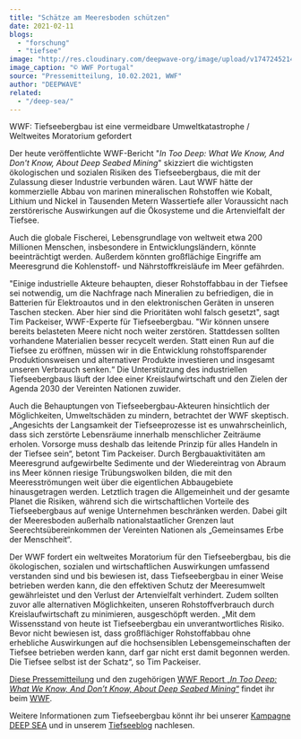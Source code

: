 ```yaml
---
title: "Schätze am Meeresboden schützen"
date: 2021-02-11
blogs: 
  - "forschung"
  - "tiefsee"
image: "http://res.cloudinary.com/deepwave-org/image/upload/v1747245214/deepwave.org/csm_deep-seabed-mining-c-WWF-Portugal_a80a4551a3.jpg"
image_caption: "© WWF Portugal"
source: "Pressemitteilung, 10.02.2021, WWF"
author: "DEEPWAVE"
related: 
  - "/deep-sea/"
---
```


WWF: Tiefseebergbau ist eine vermeidbare Umweltkatastrophe / Weltweites Moratorium gefordert

Der heute veröffentlichte WWF-Bericht "_In Too Deep: What We Know, And Don't Know, About Deep Seabed Mining_" skizziert die wichtigsten ökologischen und sozialen Risiken des Tiefseebergbaus, die mit der Zulassung dieser Industrie verbunden wären. Laut WWF hätte der kommerzielle Abbau von marinen mineralischen Rohstoffen wie Kobalt, Lithium und Nickel in Tausenden Metern Wassertiefe aller Voraussicht nach zerstörerische Auswirkungen auf die Ökosysteme und die Artenvielfalt der Tiefsee.

Auch die globale Fischerei, Lebensgrundlage von weltweit etwa 200 Millionen Menschen, insbesondere in Entwicklungsländern, könnte beeinträchtigt werden. Außerdem könnten großflächige Eingriffe am Meeresgrund die Kohlenstoff- und Nährstoffkreisläufe im Meer gefährden.

"Einige industrielle Akteure behaupten, dieser Rohstoffabbau in der Tiefsee sei notwendig, um die Nachfrage nach Mineralien zu befriedigen, die in Batterien für Elektroautos und in den elektronischen Geräten in unseren Taschen stecken. Aber hier sind die Prioritäten wohl falsch gesetzt", sagt Tim Packeiser, WWF-Experte für Tiefseebergbau. "Wir können unsere bereits belasteten Meere nicht noch weiter zerstören. Stattdessen sollten vorhandene Materialien besser recycelt werden. Statt einen Run auf die Tiefsee zu eröffnen, müssen wir in die Entwicklung rohstoffsparender Produktionsweisen und alternativer Produkte investieren und insgesamt unseren Verbrauch senken.“ Die Unterstützung des industriellen Tiefseebergbaus läuft der Idee einer Kreislaufwirtschaft und den Zielen der Agenda 2030 der Vereinten Nationen zuwider.

Auch die Behauptungen von Tiefseebergbau-Akteuren hinsichtlich der Möglichkeiten, Umweltschäden zu mindern, betrachtet der WWF skeptisch. „Angesichts der Langsamkeit der Tiefseeprozesse ist es unwahrscheinlich, dass sich zerstörte Lebensräume innerhalb menschlicher Zeiträume erholen. Vorsorge muss deshalb das leitende Prinzip für alles Handeln in der Tiefsee sein“, betont Tim Packeiser. Durch Bergbauaktivitäten am Meeresgrund aufgewirbelte Sedimente und der Wiedereintrag von Abraum ins Meer können riesige Trübungswolken bilden, die mit den Meeresströmungen weit über die eigentlichen Abbaugebiete hinausgetragen werden. Letztlich tragen die Allgemeinheit und der gesamte Planet die Risiken, während sich die wirtschaftlichen Vorteile des Tiefseebergbaus auf wenige Unternehmen beschränken werden. Dabei gilt der Meeresboden außerhalb nationalstaatlicher Grenzen laut Seerechtsübereinkommen der Vereinten Nationen als „Gemeinsames Erbe der Menschheit“.

Der WWF fordert ein weltweites Moratorium für den Tiefseebergbau, bis die ökologischen, sozialen und wirtschaftlichen Auswirkungen umfassend verstanden sind und bis bewiesen ist, dass Tiefseebergbau in einer Weise betrieben werden kann, die den effektiven Schutz der Meeresumwelt gewährleistet und den Verlust der Artenvielfalt verhindert. Zudem sollten zuvor alle alternativen Möglichkeiten, unseren Rohstoffverbrauch durch Kreislaufwirtschaft zu minimieren, ausgeschöpft werden. „Mit dem Wissensstand von heute ist Tiefseebergbau ein unverantwortliches Risiko. Bevor nicht bewiesen ist, dass großflächiger Rohstoffabbau ohne erhebliche Auswirkungen auf die hochsensiblen Lebensgemeinschaften der Tiefsee betrieben werden kann, darf gar nicht erst damit begonnen werden. Die Tiefsee selbst ist der Schatz“, so Tim Packeiser.

[Diese Pressemitteilung](https://www.wwf.de/2021/februar/schaetze-am-meeresboden-schuetzen) und den zugehörigen [WWF Report „_In Too Deep: What We Know, And Don’t Know, About Deep Seabed Mining_“](https://www.wwf.de/fileadmin/fm-wwf/Publikationen-PDF/WWF-Report-2021-In_Too_Deep-What_we_know_and_dont_know_about_Deep_Seabed_Mining.pdf) findet ihr beim [WWF](https://www.wwf.de/).

Weitere Informationen zum Tiefseebergbau könnt ihr bei unserer [Kampagne DEEP SEA](https://www.deepwave.org/deep-sea/) und in unserem [Tiefseeblog](https://www.deepwave.org/blogs/tiefsee/) nachlesen.
